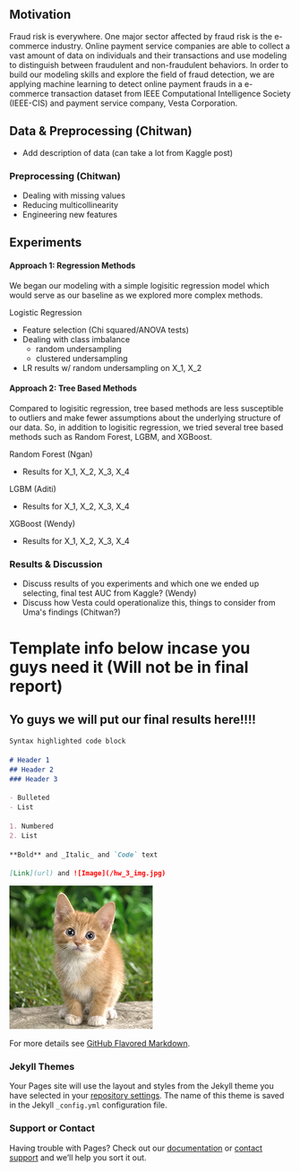 ## Motivation

Fraud risk is everywhere. One major sector affected by fraud risk is the e-commerce industry. Online payment service companies are able to collect a vast amount of data on individuals and their transactions and use modeling to distinguish between fraudulent and non-fraudulent behaviors. In order to build our modeling skills and explore the field of fraud detection, we are applying machine learning to detect online payment frauds in a e-commerce transaction dataset from IEEE Computational Intelligence Society (IEEE-CIS) and payment service company, Vesta Corporation.

## Data & Preprocessing (Chitwan)

- Add description of data (can take a lot from Kaggle post)

### Preprocessing (Chitwan)
- Dealing with missing values
- Reducing multicollinearity
- Engineering new features

## Experiments

#### Approach 1: Regression Methods
We began our modeling with a simple logisitic regression model which would serve as our baseline as we explored more complex methods.

Logistic Regression
- Feature selection (Chi squared/ANOVA tests)
- Dealing with class imbalance
	- random undersampling
	- clustered undersampling
- LR results w/ random undersampling on X_1, X_2

#### Approach 2: Tree Based Methods
Compared to logisitic regression, tree based methods are less susceptible to outliers and make fewer assumptions about the underlying structure of our data. So, in addition to logisitic regression, we tried several tree based methods such as Random Forest, LGBM, and XGBoost. 

Random Forest (Ngan)
- Results for X_1, X_2, X_3, X_4

LGBM (Aditi)
- Results for X_1, X_2, X_3, X_4

XGBoost (Wendy)
- Results for X_1, X_2, X_3, X_4

### Results & Discussion 
- Discuss results of you experiments and which one we ended up selecting, final test AUC from Kaggle? (Wendy)
- Discuss how Vesta could operationalize this, things to consider from Uma's findings (Chitwan?)




# Template info below incase you guys need it (Will not be in final report)

## Yo guys we will put our final results here!!!!

```markdown
Syntax highlighted code block

# Header 1
## Header 2
### Header 3

- Bulleted
- List

1. Numbered
2. List

**Bold** and _Italic_ and `Code` text

[Link](url) and ![Image](/hw_3_img.jpg)

```
![alt text](hw_3_img.jpg)

For more details see [GitHub Flavored Markdown](https://guides.github.com/features/mastering-markdown/).

### Jekyll Themes

Your Pages site will use the layout and styles from the Jekyll theme you have selected in your [repository settings](https://github.com/umasreeram/fraud-detection-page.github.io/settings). The name of this theme is saved in the Jekyll `_config.yml` configuration file.

### Support or Contact

Having trouble with Pages? Check out our [documentation](https://help.github.com/categories/github-pages-basics/) or [contact support](https://github.com/contact) and we’ll help you sort it out.
